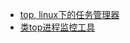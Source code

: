 + [top, linux下的任务管理器](https://github.com/HudsonWu/linuxStudying/blob/master/performance/real-time/top.md)
+ [类top进程监控工具](https://github.com/HudsonWu/linuxStudying/blob/master/performance/real-time/top-like.md)
